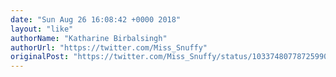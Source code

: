 ```yaml
---
date: "Sun Aug 26 16:08:42 +0000 2018"
layout: "like"
authorName: "Katharine Birbalsingh"
authorUrl: "https://twitter.com/Miss_Snuffy"
originalPost: "https://twitter.com/Miss_Snuffy/status/1033748077872599040"
---
```

